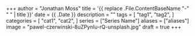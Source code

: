+++
author = "Jonathan Moss"
title = '{{ replace .File.ContentBaseName "-" " " | title }}'
date = {{ .Date }}
description = ""
tags = [
    "tag1",
    "tag2",
]
categories = [
    "cat1",
    "cat2",
]
series = ["Series Name"]
aliases = ["aliases"]
image = "pawel-czerwinski-8uZPynIu-rQ-unsplash.jpg"
draft = true
+++